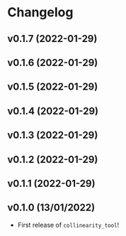 # Changelog

<!--next-version-placeholder-->

## v0.1.7 (2022-01-29)


## v0.1.6 (2022-01-29)


## v0.1.5 (2022-01-29)


## v0.1.4 (2022-01-29)


## v0.1.3 (2022-01-29)


## v0.1.2 (2022-01-29)


## v0.1.1 (2022-01-29)


## v0.1.0 (13/01/2022)

- First release of `collinearity_tool`!